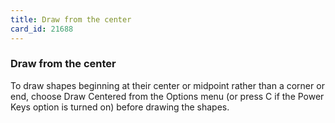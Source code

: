 ```yaml
---
title: Draw from the center
card_id: 21688
---
```


### Draw from the center

To draw shapes beginning at their center or midpoint rather than a corner or end, choose Draw Centered from the Options menu (or press C if the Power Keys option is turned on) before drawing the shapes.